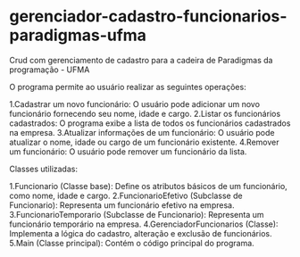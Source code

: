 # gerenciador-cadastro-funcionarios-paradigmas-ufma
Crud com gerenciamento de cadastro para a cadeira de Paradigmas da programação - UFMA


O programa permite ao usuário realizar as seguintes operações:

1.Cadastrar um novo funcionário: O usuário pode adicionar um novo funcionário fornecendo seu nome, idade e cargo.
2.Listar os funcionários cadastrados: O programa exibe a lista de todos os funcionários cadastrados na empresa.
3.Atualizar informações de um funcionário: O usuário pode atualizar o nome, idade ou cargo de um funcionário existente.
4.Remover um funcionário: O usuário pode remover um funcionário da lista.


Classes utilizadas:

1.Funcionario (Classe base): Define os atributos básicos de um funcionário, como nome, idade e cargo.
2.FuncionarioEfetivo (Subclasse de Funcionario): Representa um funcionário efetivo na empresa.
3.FuncionarioTemporario (Subclasse de Funcionario): Representa um funcionário temporário na empresa.
4.GerenciadorFuncionarios (Classe): Implementa a lógica do cadastro, alteração e exclusão de funcionários.
5.Main (Classe principal): Contém o código principal do programa.
